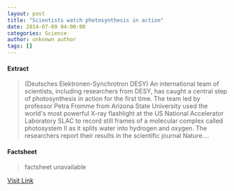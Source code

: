 ```yaml
---
layout: post
title: "Scientists watch photosynthesis in action"
date: 2014-07-09 04:00:00
categories: Science
author: unknown author
tags: []
---
```



#### Extract
>(Deutsches Elektronen-Synchrotron DESY) An international team of scientists, including researchers from DESY, has caught a central step of photosynthesis in action for the first time. The team led by professor Petra Fromme from Arizona State University used the world's most powerful X-ray flashlight at the US National Accelerator Laboratory SLAC to record still frames of a molecular complex called photosystem II as it splits water into hydrogen and oxygen. The researchers report their results in the scientific journal Nature....

#### Factsheet
>factsheet unavailable

[Visit Link](http://www.eurekalert.org/pub_releases/2014-07/ded-swp070714.php)


